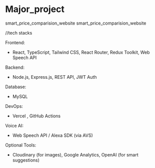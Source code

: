# Major_project
smart_price_comparision_website
smart_price_comparision_website




//tech stacks 

Frontend:
- React, TypeScript, Tailwind CSS, React Router, Redux Toolkit, Web Speech API

Backend:
- Node.js, Express.js, REST API, JWT Auth

Database:
- MySQL

DevOps:
- Vercel , GitHub Actions

Voice AI:
- Web Speech API / Alexa SDK (via AVS)

Optional Tools:

- Cloudinary (for images), Google Analytics, OpenAI (for smart suggestions)



